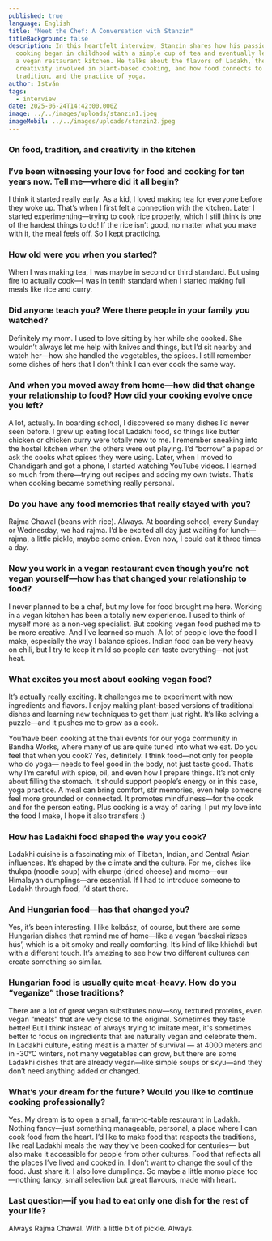 ```yaml
---
published: true
language: English
title: "Meet the Chef: A Conversation with Stanzin"
titleBackground: false
description: In this heartfelt interview, Stanzin shares how his passion for
  cooking began in childhood with a simple cup of tea and eventually led him to
  a vegan restaurant kitchen. He talks about the flavors of Ladakh, the
  creativity involved in plant-based cooking, and how food connects to care,
  tradition, and the practice of yoga.
author: István
tags:
  - interview
date: 2025-06-24T14:42:00.000Z
image: ../../images/uploads/stanzin1.jpeg
imageMobil: ../../images/uploads/stanzin2.jpeg
---
```


### On food, tradition, and creativity in the kitchen

### I’ve been witnessing your love for food and cooking for ten years now. Tell me—where did it all begin? 

I think it started really early. As a kid, I loved making tea for everyone before they woke up. That’s when I first felt a connection with the kitchen. Later I started experimenting—trying to cook rice properly, which I still think is one of the hardest things to do! If the rice isn’t good, no matter what you make with it, the meal feels off. So I kept practicing.

### How old were you when you started? 

When I was making tea, I was maybe in second or third standard. But using fire to actually cook—I was in tenth standard when I started making full meals like rice and curry.

### Did anyone teach you? Were there people in your family you watched? 

Definitely my mom. I used to love sitting by her while she cooked. She wouldn’t always let me help with knives and things, but I’d sit nearby and watch her—how she handled the vegetables, the spices. I still remember some dishes of hers that I don’t think I can ever cook the same way.

### And when you moved away from home—how did that change your relationship to food? How did your cooking evolve once you left? 

A lot, actually. In boarding school, I discovered so many dishes I’d never seen before. I grew up eating local Ladakhi food, so things like butter chicken or chicken curry were totally new to me. I remember sneaking into the hostel kitchen when the others were out playing. I’d “borrow” a papad or ask the cooks what spices they were using.
Later, when I moved to Chandigarh and got a phone, I started watching YouTube videos. I learned so much from there—trying out recipes and adding my own twists. That’s when cooking became something really personal.

### Do you have any food memories that really stayed with you?

Rajma Chawal (beans with rice). Always. At boarding school, every Sunday or Wednesday, we had rajma. I’d be excited all day just waiting for lunch—rajma, a little pickle, maybe some onion. Even now, I could eat it three times a day.

### Now you work in a vegan restaurant even though you’re not vegan yourself—how has that changed your relationship to food?

I never planned to be a chef, but my love for food brought me here. Working in a vegan kitchen has been a totally new experience. I used to think of myself more as a non-veg specialist. But cooking vegan food pushed me to be more creative. And I’ve learned so much.
A lot of people love the food I make, especially the way I balance spices. Indian food can be very heavy on chili, but I try to keep it mild so people can taste everything—not just heat.

### What excites you most about cooking vegan food?

It’s actually really exciting. It challenges me to experiment with new ingredients and flavors. I enjoy making plant-based versions of traditional dishes and learning new techniques to get them just right. It’s like solving a puzzle—and it pushes me to grow as a cook.

You’have been cooking at the thali events for our yoga community in Bandha Works, where many of us are quite tuned into what we eat. Do you feel that when you cook?
Yes, definitely. I think food—not only for people who do yoga— needs to feel good in the body, not just taste good. That’s why I’m careful with spice, oil, and even how I prepare things. It’s not only about filling the stomach. It should support people’s energy or in this case, yoga practice. A meal can bring comfort, stir memories, even help someone feel more grounded or connected. It promotes mindfulness—for the cook and for the person eating. Plus cooking is a way of caring. I put my love into the food I make, I hope it also transfers :) 

### How has Ladakhi food shaped the way you cook?

Ladakhi cuisine is a fascinating mix of Tibetan, Indian, and Central Asian influences. It’s shaped by the climate and the culture. For me, dishes like thukpa (noodle soup) with churpe (dried cheese) and momo—our Himalayan dumplings—are essential. If I had to introduce someone to Ladakh through food, I’d start there.

### And Hungarian food—has that changed you?

Yes, it’s been interesting. I like kolbász, of course, but there are some Hungarian dishes that remind me of home—like a vegan ‘bácskai rizses hús’, which is a bit smoky and really comforting. It’s kind of like khichdi but with a different touch. It’s amazing to see how two different cultures can create something so similar.

### Hungarian food is usually quite meat-heavy. How do you “veganize” those traditions?

There are a lot of great vegan substitutes now—soy, textured proteins, even vegan “meats” that are very close to the original. Sometimes they taste better!  But I think instead of always trying to imitate meat, it's sometimes better to focus on ingredients that are naturally vegan and celebrate them. In Ladakhi culture, eating meat is a matter of survival — at 4000 meters and in -30°C winters, not many vegetables can grow, but there are some Ladakhi dishes that are already vegan—like simple soups or skyu—and they don’t need anything added or changed.

### What’s your dream for the future? Would you like to continue cooking professionally?

Yes. My dream is to open a small, farm-to-table restaurant in Ladakh. Nothing fancy—just something manageable, personal, a place where I can cook food from the heart. I’d like to make food that respects the traditions, like real Ladakhi meals the way they've been cooked for centuries— but also make it accessible for people from other cultures. Food that reflects all the places I’ve lived and cooked in. I don’t want to change the soul of the food. Just share it.
I also love dumplings. So maybe a little momo place too—nothing fancy, small selection but great flavours, made with heart.

### Last question—if you had to eat only one dish for the rest of your life?

Always Rajma Chawal. With a little bit of pickle. Always.
